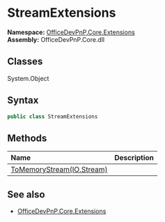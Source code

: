 # StreamExtensions
  

**Namespace:** [OfficeDevPnP.Core.Extensions](OfficeDevPnP.Core.Extensions.md)  
**Assembly:** OfficeDevPnP.Core.dll  
## Classes
System.Object  
## Syntax
```C#
public class StreamExtensions
```
## Methods
|**Name**|**Description**|
|:-----|:-----|
| [ToMemoryStream(IO.Stream)](StreamExtensionsToMemoryStreamIO.Stream.md) | 
## See also
- [OfficeDevPnP.Core.Extensions](OfficeDevPnP.Core.Extensions.md)

